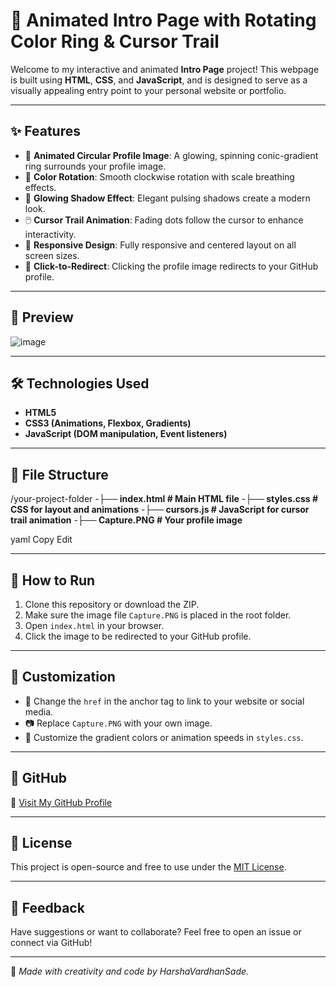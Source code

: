 # 🌟 Animated Intro Page with Rotating Color Ring & Cursor Trail

Welcome to my interactive and animated **Intro Page** project! This webpage is built using **HTML**, **CSS**, and **JavaScript**, and is designed to serve as a visually appealing entry point to your personal website or portfolio.

---

## ✨ Features

- 🔵 **Animated Circular Profile Image**: A glowing, spinning conic-gradient ring surrounds your profile image.
- 🌈 **Color Rotation**: Smooth clockwise rotation with scale breathing effects.
- 💨 **Glowing Shadow Effect**: Elegant pulsing shadows create a modern look.
- 🖱️ **Cursor Trail Animation**: Fading dots follow the cursor to enhance interactivity.
- 📱 **Responsive Design**: Fully responsive and centered layout on all screen sizes.
- 🎯 **Click-to-Redirect**: Clicking the profile image redirects to your GitHub profile.

---

## 📸 Preview

![image](https://github.com/user-attachments/assets/60865ca8-4bc9-4343-b27a-ee130da03263)


---

## 🛠️ Technologies Used

- **HTML5**
- **CSS3 (Animations, Flexbox, Gradients)**
- **JavaScript (DOM manipulation, Event listeners)**

---

## 📂 File Structure

/your-project-folder
-**├── index.html # Main HTML file**
-**├── styles.css # CSS for layout and animations**
-**├── cursors.js # JavaScript for cursor trail animation**
-**├── Capture.PNG # Your profile image**

yaml
Copy
Edit

---

## 🚀 How to Run

1. Clone this repository or download the ZIP.
2. Make sure the image file `Capture.PNG` is placed in the root folder.
3. Open `index.html` in your browser.
4. Click the image to be redirected to your GitHub profile.

---

## 📎 Customization

- 🔗 Change the `href` in the anchor tag to link to your website or social media.
- 📷 Replace `Capture.PNG` with your own image.
- 🎨 Customize the gradient colors or animation speeds in `styles.css`.

---

## 📌 GitHub

🔗 [Visit My GitHub Profile](https://github.com/SadeHarshaVardhan)

---

## 📄 License

This project is open-source and free to use under the [MIT License](LICENSE).

---

## 💬 Feedback

Have suggestions or want to collaborate? Feel free to open an issue or connect via GitHub!

---

🧠 *Made with creativity and code by HarshaVardhanSade.*
